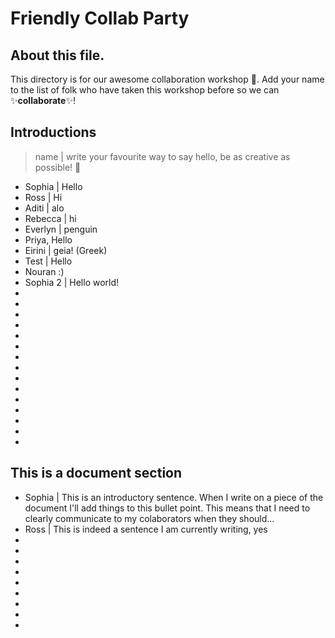 # Friendly Collab Party

## About this file. 
This directory is for our awesome collaboration workshop :tada:. Add your name to the list of folk who have taken this workshop before so we can ✨**collaborate**✨!

## Introductions
> name | write your favourite way to say hello, be as creative as possible! 👋
* Sophia | Hello
* Ross | Hi
* Aditi | alo
* Rebecca | hi
* Everlyn | penguin
* Priya, Hello
* Eirini | geia! (Greek)
* Test | Hello 
* Nouran :)
* Sophia 2 | Hello world! 
* 
* 
* 
* 
* 
* 
* 
* 
* 
* 
* 
* 
* 
* 
* 

## This is a document section 
* Sophia | This is an introductory sentence. When I write on a piece of the document I'll add things to this bullet point. This means that I need to clearly communicate to my colaborators when they should...
* Ross | This is indeed a sentence I am currently writing, yes
* 
* 
* 
* 
* 
* 
* 
* 
* 



